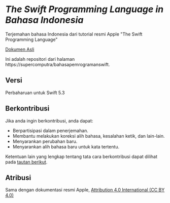 # *The Swift Programming Language in Bahasa Indonesia*
Terjemahan bahasa Indonesia dari tutorial resmi Apple "The Swift Programming Language"

[Dokumen Asli](https://docs.swift.org/swift-book/)

Ini adalah repositori dari halaman https://supercomputra/bahasapemrogramanswift.  

## Versi
Perbaharuan untuk Swift 5.3

## Berkontribusi
Jika anda ingin berkontribusi, anda dapat:
- Berpartisipasi dalam penerjemahan.
- Membantu melakukan koreksi alih bahasa, kesalahan ketik, dan lain-lain.
- Menyarankan perubahan baru.
- Menyarankan alih bahasa baru untuk kata tertentu.

Ketentuan lain yang lengkap tentang tata cara berkontribusi dapat dilihat pada [tautan berikut](https://github.com/supercomputra/pedoman-dasar-bahasa-pemrograman-swift/blob/main/CONTRIBUTING.md).

## Atribusi
Sama dengan dokumentasi resmi Apple, [Attribution 4.0 International (CC BY 4.0)](https://creativecommons.org/licenses/by/4.0/)
